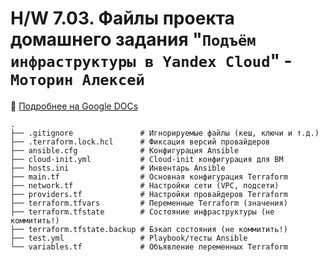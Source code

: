 # H/W 7.03. Файлы проекта домашнего задания "`Подъём инфраструктуры в Yandex Cloud`" - `Моторин Алексей`

:book: [Подробнее на Google DOCs](https://docs.google.com/document/d/18CEnHFG5cI6Unp4Kg1IHxTEh2VrBvS5KErNtBIJPmdU/edit?usp=sharing)
```
.
├── .gitignore               # Игнорируемые файлы (кеш, ключи и т.д.)
├── .terraform.lock.hcl      # Фиксация версий провайдеров
├── ansible.cfg              # Конфигурация Ansible
├── cloud-init.yml           # Cloud-init конфигурация для ВМ
├── hosts.ini                # Инвентарь Ansible
├── main.tf                  # Основная конфигурация Terraform
├── network.tf               # Настройки сети (VPC, подсети)
├── providers.tf             # Настройки провайдеров Terraform
├── terraform.tfvars         # Переменные Terraform (значения)
├── terraform.tfstate        # Состояние инфраструктуры (не коммитить!)
├── terraform.tfstate.backup # Бэкап состояния (не коммитить!)
├── test.yml                 # Playbook/тесты Ansible
└── variables.tf             # Объявление переменных Terraform
```

